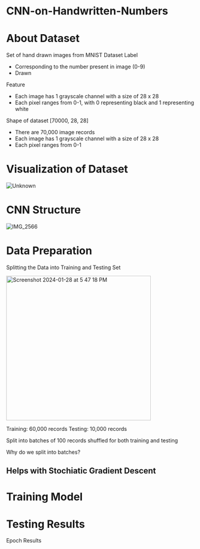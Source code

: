 # CNN-on-Handwritten-Numbers

# About Dataset

Set of hand drawn images from MNIST Dataset
Label
- Corresponding to the number present in image (0-9)
- Drawn

Feature
- Each image has 1 grayscale channel with a size of 28 x 28
- Each pixel ranges from 0-1, with 0 representing black and 1 representing white

Shape of dataset
[70000, 28, 28]

- There are 70,000 image records
- Each image has 1 grayscale channel with a size of 28 x 28
- Each pixel ranges from 0-1 


# Visualization of Dataset

![Unknown](https://github.com/Dionisio1013/CNN-on-Handwritten-Numbers/assets/106797659/e58779f5-9623-48f5-99ef-d3f6bfd7c598)

# CNN Structure
![IMG_2566](https://github.com/Dionisio1013/CNN-on-Handwritten-Numbers/assets/106797659/5daf0724-a8a8-409c-ae58-ac0ddbe1bac8)


# Data Preparation

Splitting the Data into Training and Testing Set

<img width="386" alt="Screenshot 2024-01-28 at 5 47 18 PM" src="https://github.com/Dionisio1013/CNN-on-Handwritten-Numbers/assets/106797659/8f99ee83-c954-4e0d-88af-31c707acd570">

Training: 60,000 records
Testing: 10,000 records

Split into batches of 100 records shuffled for both training and testing

Why do we split into batches?

Helps with Stochiatic Gradient Descent
- 



# Training Model


# Testing Results


Epoch Results
